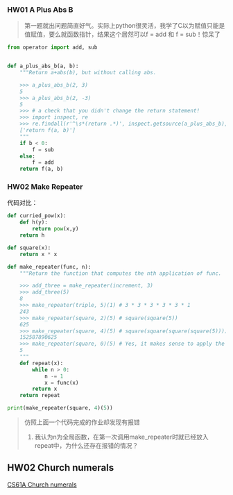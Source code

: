 ### HW01 A Plus Abs B

> 第一题就出问题简直好气。实际上python很灵活，我学了C以为赋值只能是值赋值，要么就函数指针，结果这个居然可以f = add  和 f = sub！惊呆了

```python
from operator import add, sub


def a_plus_abs_b(a, b):
    """Return a+abs(b), but without calling abs.

    >>> a_plus_abs_b(2, 3)
    5
    >>> a_plus_abs_b(2, -3)
    5
    >>> # a check that you didn't change the return statement!
    >>> import inspect, re
    >>> re.findall(r'^\s*(return .*)', inspect.getsource(a_plus_abs_b), re.M)
    ['return f(a, b)']
    """
    if b < 0:
        f = sub
    else:
        f = add
    return f(a, b)

```

### HW02 Make Repeater

代码对比：

```python
def curried_pow(x):
	def h(y):
        return pow(x,y)
	return h
```

```python
def square(x):
    return x * x

def make_repeater(func, n):
    """Return the function that computes the nth application of func.

    >>> add_three = make_repeater(increment, 3)
    >>> add_three(5)
    8
    >>> make_repeater(triple, 5)(1) # 3 * 3 * 3 * 3 * 3 * 1
    243
    >>> make_repeater(square, 2)(5) # square(square(5))
    625
    >>> make_repeater(square, 4)(5) # square(square(square(square(5))))
    152587890625
    >>> make_repeater(square, 0)(5) # Yes, it makes sense to apply the function zero times!
    5
    """
    def repeat(x):
		while n > 0:
    		n -= 1
    		x = func(x)
   		return x
    return repeat

print(make_repeater(square, 4)(5))
```

> 仿照上面一个代码完成的作业却发现有报错
>
> 1. 我认为n为全局函数，在第一次调用make_repeater时就已经放入repeat中，为什么还存在报错的情况？

## HW02 Church numerals

[CS61A Church numerals](https://zhuanlan.zhihu.com/p/267917164)

